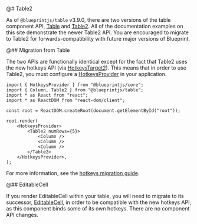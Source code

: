 @# Table2

As of `@blueprintjs/table` v3.9.0, there are two versions of the table component API,
[Table](#table/api.table) and [Table2](#table/table2). All of the documentation examples
on this site demonstrate the newer Table2 API. You are encouraged to migrate to Table2
for forwards-compatibility with future major versions of Blueprint.

@## Migration from Table

The two APIs are functionally identical except for the fact that Table2 uses the new hotkeys API (via
[HotkeysTarget2](#core/components/hotkeys-target2)). This means that in order to use Table2, you must
configure a [HotkeysProvider](#core/context/hotkeys-provider) in your application.

```tsx
import { HotkeysProvider } from "@blueprintjs/core";
import { Column, Table2 } from "@blueprintjs/table";
import * as React from "react";
import * as ReactDOM from "react-dom/client";

const root = ReactDOM.createRoot(document.getElementById("root"));

root.render(
    <HotkeysProvider>
        <Table2 numRows={5}>
            <Column />
            <Column />
            <Column />
        </Table2>
    </HotkeysProvider>,
);
```

For more information, see the [hotkeys migration guide](https://github.com/palantir/blueprint/wiki/HotkeysTarget-&-useHotkeys-migration).

@## EditableCell

If you render EditableCell within your table, you will need to migrate to its successor,
[EditableCell](#table/api.editablecell), in order to be compatible with the new hotkeys API, as this
component binds some of its own hotkeys. There are no component API changes.
